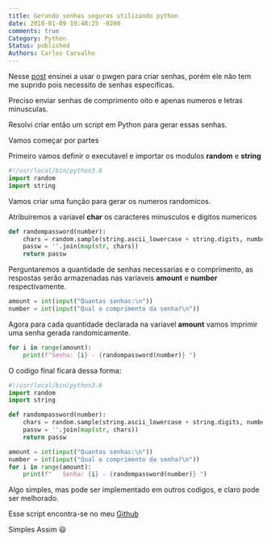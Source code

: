 ```yaml
---
title: Gerando senhas seguras utilizando python
date: 2018-01-09 19:48:25 -0200
comments: true
Category: Python
Status: published
Authors: Carlos Carvalho
---
```



Nesse [post](http://chcdc.com.br/posts/gerando-senhas-seguras) ensinei a usar o pwgen para criar senhas, porém ele não tem me suprido pois necessito de senhas especificas.

Preciso enviar senhas de comprimento oito e apenas numeros e letras minusculas.

Resolvi criar então um script em Python para gerar essas senhas.

Vamos começar por partes

<!--more--> 

Primeiro vamos definir o executavel e importar os modulos **random** e **string** 
```python
#!/usr/local/bin/python3.6
import random
import string
```

Vamos criar uma função para gerar os numeros randomicos.

Atribuiremos a variavel **char** os caracteres minusculos e digitos numericos
```python
def randompassword(number):
    chars = random.sample(string.ascii_lowercase + string.digits, number)
    passw = ''.join(map(str, chars))
    return passw
```

Perguntaremos a quantidade de senhas necessarias e o comprimento, as respostas serão
armazenadas nas variaveis **amount** e **number** respectivamente.
```python
amount = int(input("Quantas senhas:\n"))
number = int(input("Qual o comprimento da senha?\n"))
```

Agora para cada quantidade declarada na variavel **amount** vamos imprimir uma
senha gerada randomicamente.
```python
for i in range(amount):
    print(f"Senha: {i} - {randompassword(number)} ")
```

O codigo final ficará dessa forma:
```python
#!/usr/local/bin/python3.6
import random
import string

def randompassword(number):
    chars = random.sample(string.ascii_lowercase + string.digits, number)
    passw = ''.join(map(str, chars))
    return passw

amount = int(input("Quantas senhas:\n"))
number = int(input("Qual o comprimento da senha?\n"))
for i in range(amount):
    print(f"   Senha: {i} - {randompassword(number)} ")
```

Algo simples, mas pode ser implementado em outros codigos, e claro pode ser melhorado.

Esse script encontra-se no meu [Github](https://github.com/chcdc/scripts/blob/master/Python/generate_pass.py)

Simples Assim 😃


